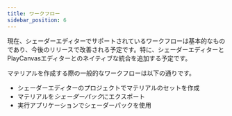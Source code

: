 ```yaml
---
title: ワークフロー
sidebar_position: 6
---
```


現在、シェーダーエディターでサポートされているワークフローは基本的なものであり、今後のリリースで改善される予定です。特に、シェーダーエディターとPlayCanvasエディターとのネイティブな統合を追加する予定です。

マテリアルを作成する際の一般的なワークフローは以下の通りです。

- シェーダーエディターのプロジェクトでマテリアルのセットを作成
- マテリアルを*シェーダーパック*にエクスポート
- 実行アプリケーションでシェーダーパックを使用
